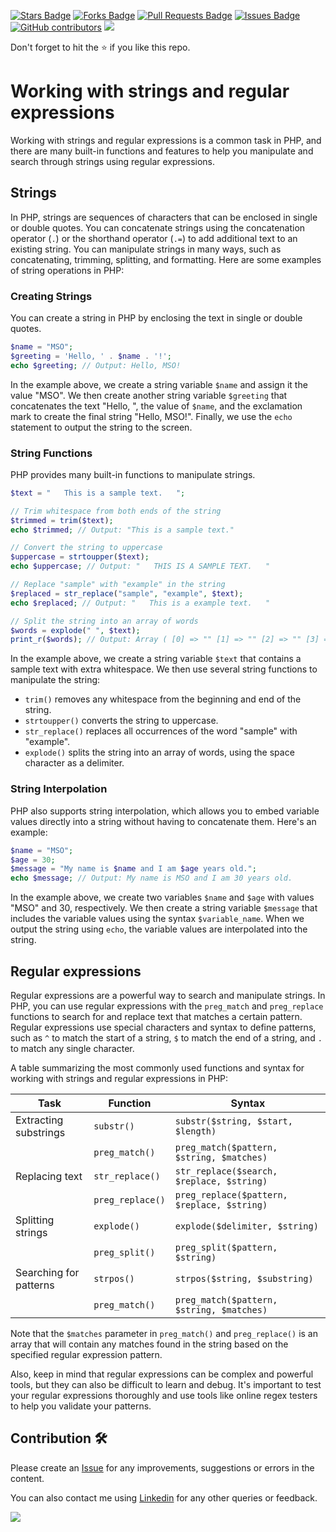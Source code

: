 <a href="https://github.com/drshahizan/learn-php/stargazers"><img src="https://img.shields.io/github/stars/drshahizan/learn-php" alt="Stars Badge"/></a>
<a href="https://github.com/drshahizan/learn-php/network/members"><img src="https://img.shields.io/github/forks/drshahizan/learn-php" alt="Forks Badge"/></a>
<a href="https://github.com/drshahizan/learn-php/pulls"><img src="https://img.shields.io/github/issues-pr/drshahizan/learn-php" alt="Pull Requests Badge"/></a>
<a href="https://github.com/drshahizan/learn-php/issues"><img src="https://img.shields.io/github/issues/drshahizan/learn-php" alt="Issues Badge"/></a>
<a href="https://github.com/drshahizan/learn-php/graphs/contributors"><img alt="GitHub contributors" src="https://img.shields.io/github/contributors/drshahizan/learn-php?color=2b9348"></a>
![](https://visitor-badge.glitch.me/badge?page_id=drshahizan/learn-php)

Don't forget to hit the :star: if you like this repo.

# Working with strings and regular expressions

Working with strings and regular expressions is a common task in PHP, and there are many built-in functions and features to help you manipulate and search through strings using regular expressions.

## Strings
In PHP, strings are sequences of characters that can be enclosed in single or double quotes. You can concatenate strings using the concatenation operator (`.`) or the shorthand operator (`.=`) to add additional text to an existing string. You can manipulate strings in many ways, such as concatenating, trimming, splitting, and formatting. Here are some examples of string operations in PHP:

### Creating Strings

You can create a string in PHP by enclosing the text in single or double quotes. 

```php
$name = "MSO";
$greeting = 'Hello, ' . $name . '!';
echo $greeting; // Output: Hello, MSO!
```

In the example above, we create a string variable `$name` and assign it the value "MSO". We then create another string variable `$greeting` that concatenates the text "Hello, ", the value of `$name`, and the exclamation mark to create the final string "Hello, MSO!". Finally, we use the `echo` statement to output the string to the screen.

### String Functions

PHP provides many built-in functions to manipulate strings. 

```php
$text = "   This is a sample text.   ";

// Trim whitespace from both ends of the string
$trimmed = trim($text);
echo $trimmed; // Output: "This is a sample text."

// Convert the string to uppercase
$uppercase = strtoupper($text);
echo $uppercase; // Output: "   THIS IS A SAMPLE TEXT.   "

// Replace "sample" with "example" in the string
$replaced = str_replace("sample", "example", $text);
echo $replaced; // Output: "   This is a example text.   "

// Split the string into an array of words
$words = explode(" ", $text);
print_r($words); // Output: Array ( [0] => "" [1] => "" [2] => "" [3] => "This" [4] => "is" [5] => "a" [6] => "sample" [7] => "text." [8] => "" [9] => "" [10] => "" )
```

In the example above, we create a string variable `$text` that contains a sample text with extra whitespace. We then use several string functions to manipulate the string:

- `trim()` removes any whitespace from the beginning and end of the string.
- `strtoupper()` converts the string to uppercase.
- `str_replace()` replaces all occurrences of the word "sample" with "example".
- `explode()` splits the string into an array of words, using the space character as a delimiter.

### String Interpolation

PHP also supports string interpolation, which allows you to embed variable values directly into a string without having to concatenate them. Here's an example:

```php
$name = "MSO";
$age = 30;
$message = "My name is $name and I am $age years old.";
echo $message; // Output: My name is MSO and I am 30 years old.
```

In the example above, we create two variables `$name` and `$age` with values "MSO" and 30, respectively. We then create a string variable `$message` that includes the variable values using the syntax `$variable_name`. When we output the string using `echo`, the variable values are interpolated into the string.



## Regular expressions
Regular expressions are a powerful way to search and manipulate strings. In PHP, you can use regular expressions with the `preg_match` and `preg_replace` functions to search for and replace text that matches a certain pattern. Regular expressions use special characters and syntax to define patterns, such as `^` to match the start of a string, `$` to match the end of a string, and `.` to match any single character.

A table summarizing the most commonly used functions and syntax for working with strings and regular expressions in PHP:

| Task | Function | Syntax |
| --- | --- | --- |
| Extracting substrings | `substr()` | `substr($string, $start, $length)` |
| | `preg_match()` | `preg_match($pattern, $string, $matches)` |
| Replacing text | `str_replace()` | `str_replace($search, $replace, $string)` |
| | `preg_replace()` | `preg_replace($pattern, $replace, $string)` |
| Splitting strings | `explode()` | `explode($delimiter, $string)` |
| | `preg_split()` | `preg_split($pattern, $string)` |
| Searching for patterns | `strpos()` | `strpos($string, $substring)` |
| | `preg_match()` | `preg_match($pattern, $string, $matches)` |

Note that the `$matches` parameter in `preg_match()` and `preg_replace()` is an array that will contain any matches found in the string based on the specified regular expression pattern.

Also, keep in mind that regular expressions can be complex and powerful tools, but they can also be difficult to learn and debug. It's important to test your regular expressions thoroughly and use tools like online regex testers to help you validate your patterns.

## Contribution 🛠️
Please create an [Issue](https://github.com/drshahizan/learn-php/issues) for any improvements, suggestions or errors in the content.

You can also contact me using [Linkedin](https://www.linkedin.com/in/drshahizan/) for any other queries or feedback.

![](https://visitor-badge.glitch.me/badge?page_id=drshahizan)
